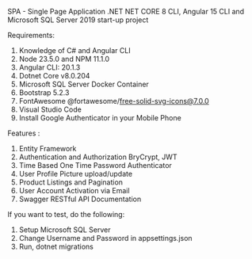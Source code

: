 SPA - Single Page Application
.NET NET CORE 8 CLI, Angular 15 CLI and Microsoft SQL Server 2019 start-up project

Requirements:
1. Knowledge of C# and Angular CLI
2. Node 23.5.0 and NPM 11.1.0
3. Angular CLI: 20.1.3
4. Dotnet Core v8.0.204
5. Microsoft SQL Server Docker Container
6. Bootstrap 5.2.3
7. FontAwesome @fortawesome/free-solid-svg-icons@7.0.0
8. Visual Studio Code
9. Install Google Authenticator in your Mobile Phone

Features :
1. Entity Framework
2. Authentication and Authorization
   BryCrypt, JWT
3. Time Based One Time Password Authenticator
4. User Profile Picture upload/update
5. Product Listings and Pagination
6. User Account Activation via Email
7. Swagger RESTful API Documentation

If you want to test, do the following:
1. Setup Microsoft SQL Server
2. Change Username and Password in appsettings.json
3. Run, dotnet migrations